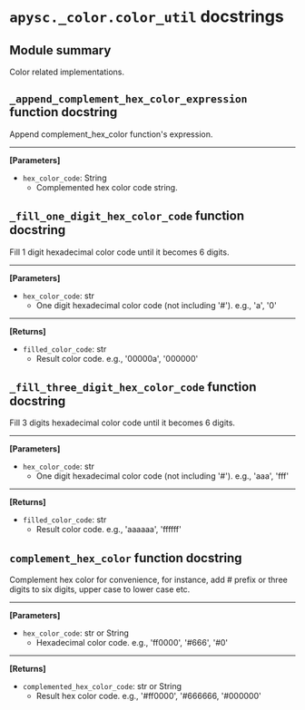 # `apysc._color.color_util` docstrings

## Module summary

Color related implementations.

## `_append_complement_hex_color_expression` function docstring

Append complement_hex_color function's expression.<hr>

**[Parameters]**

- `hex_color_code`: String
  - Complemented hex color code string.

## `_fill_one_digit_hex_color_code` function docstring

Fill 1 digit hexadecimal color code until it becomes 6 digits.<hr>

**[Parameters]**

- `hex_color_code`: str
  - One digit hexadecimal color code (not including '#'). e.g., 'a', '0'

<hr>

**[Returns]**

- `filled_color_code`: str
  - Result color code. e.g., '00000a', '000000'

## `_fill_three_digit_hex_color_code` function docstring

Fill 3 digits hexadecimal color code until it becomes 6 digits.<hr>

**[Parameters]**

- `hex_color_code`: str
  - One digit hexadecimal color code (not including '#'). e.g., 'aaa', 'fff'

<hr>

**[Returns]**

- `filled_color_code`: str
  - Result color code. e.g., 'aaaaaa', 'ffffff'

## `complement_hex_color` function docstring

Complement hex color for convenience, for instance, add # prefix or three digits to six digits, upper case to lower case etc.<hr>

**[Parameters]**

- `hex_color_code`: str or String
  - Hexadecimal color code. e.g., 'ff0000', '#666', '#0'

<hr>

**[Returns]**

- `complemented_hex_color_code`: str or String
  - Result hex color code. e.g., '#ff0000', '#666666, '#000000'